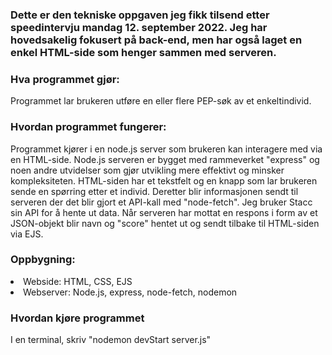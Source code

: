 <h3>Dette er den tekniske oppgaven jeg fikk tilsend etter speedintervju mandag 12. september 2022. Jeg har hovedsakelig fokusert på back-end, men har også laget en enkel HTML-side som henger sammen med serveren. </h3>

<h3>Hva programmet gjør:</h3>
Programmet lar brukeren utføre en eller flere PEP-søk av et enkeltindivid.

<h3>Hvordan programmet fungerer:</h3>
Programmet kjører i en node.js server som brukeren kan interagere med via en HTML-side. Node.js serveren er bygget med rammeverket "express" og noen andre utvidelser som 	
gjør utvikling mere effektivt og minsker kompleksiteten. HTML-siden har et tekstfelt og en knapp som lar brukeren sende en spørring etter et individ. Deretter blir 
informasjonen sendt til serveren der det blir gjort et API-kall med "node-fetch". Jeg bruker Stacc sin API for å hente ut data. Når serveren har mottat en respons i form av 
et JSON-objekt blir navn og "score" hentet ut og sendt tilbake til HTML-siden via EJS.

<h3>Oppbygning:</h3>
<li>Webside: HTML, CSS, EJS</li>
<li>Webserver: Node.js, express, node-fetch, nodemon</li>

<h3> Hvordan kjøre programmet </h3>
I en terminal, skriv "nodemon devStart server.js"
